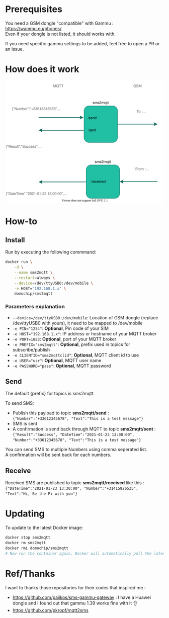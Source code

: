 # Prerequisites

You need a GSM dongle "compatible" with Gammu : https://wammu.eu/phones/  
Even if your dongle is not listed, it should works with.

If you need specific gammu settings to be added, feel free to open a PR or an issue.

# How does it work

![Diagram](https://raw.githubusercontent.com/Domochip/sms2mqtt/master/diagram.svg)

# How-to

## Install

Run by executing the following commmand:

```bash
docker run \
    -d \
    --name sms2mqtt \
    --restart=always \
    --device=/dev/ttyUSB0:/dev/mobile \
    -e HOST="192.168.1.x" \
    domochip/sms2mqtt
```

### Parameters explanation
* `--device=/dev/ttyUSB0:/dev/mobile`: Location of GSM dongle (replace /dev/ttyUSB0 with yours), it need to be mapped to /dev/mobile
* `-e PIN="1234"`: **Optional**, Pin code of your SIM
* `-e HOST="192.168.1.x"`: IP address or hostname of your MQTT broker
* `-e PORT=1883`: **Optional**, port of your MQTT broker
* `-e PREFIX="sms2mqtt"`: **Optional**, prefix used in topics for subscribe/publish
* `-e CLIENTID="sms2mqttclid"`: **Optional**, MQTT client id to use
* `-e USER="usr"`: **Optional**, MQTT user name
* `-e PASSWORD="pass"`: **Optional**, MQTT password

## Send

The default {prefix} for topics is sms2mqtt.  

To send SMS: 
* Publish this payload to topic **sms2mqtt/send** :  
`{"Number":"+33612345678", "Text":"This is a test message"}`  
* SMS is sent  
* A confirmation is send back through MQTT to topic **sms2mqtt/sent** :  
`{"Result":"Success", "DateTime":"2021-01-23 13:00:00", "Number":"+33612345678", "Text":"This is a test message"}`  

You can send SMS to multiple Numbers using comma seperated list.  
A confirmation will be sent back for each numbers.

## Receive

Received SMS are published to topic **sms2mqtt/received** like this :  
`{"DateTime":"2021-01-23 13:30:00", "Number":"+31415926535", "Text":"Hi, Be the Pi with you"}`


# Updating
To update to the latest Docker image:
```bash
docker stop sms2mqtt
docker rm sms2mqtt
docker rmi domochip/sms2mqtt
# Now run the container again, Docker will automatically pull the latest image.
```
# Ref/Thanks

I want to thanks those repositories for their codes that inspired me :  
* https://github.com/pajikos/sms-gammu-gateway : I have a Huawei dongle and I found out that gammu 1.39 works fine with it 👌
* https://github.com/pkropf/mqtt2sms 

